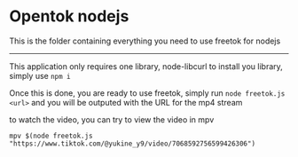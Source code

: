 # Opentok nodejs

This is the folder containing everything you need to use freetok for nodejs

---

This application only requires one library, node-libcurl
to install you library, simply use `npm i`

Once this is done, you are ready to use freetok, simply run `node freetok.js <url>` 
and you will be outputed with the URL for the mp4 stream

to watch the video, you can try to view the video in mpv

`mpv $(node freetok.js "https://www.tiktok.com/@yukine_y9/video/7068592756599426306")`
